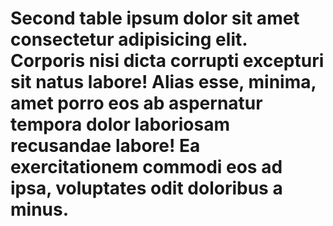 # Second table ipsum dolor sit amet consectetur adipisicing elit. Corporis nisi dicta corrupti excepturi sit natus labore! Alias esse, minima, amet porro eos ab aspernatur tempora dolor laboriosam recusandae labore! Ea exercitationem commodi eos ad ipsa, voluptates odit doloribus a minus.
